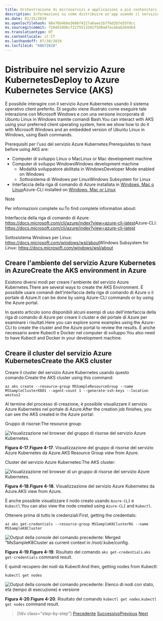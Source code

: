 ```yaml
---
title: Orchestrazione di microservizi e applicazioni a più contenitori per la scalabilità e la disponibilità elevate
description: Informazioni su come distribuire un'app usando il servizio Azure Kubernetes.
ms.date: 02/15/2019
ms.openlocfilehash: 88e76b4b0a3686f4227a6aee1b7fbd2bfe55fdcc
ms.sourcegitcommit: f20dd18dbcf2275513281f5d9ad7ece6a62644b4
ms.translationtype: HT
ms.contentlocale: it-IT
ms.lasthandoff: 07/30/2019
ms.locfileid: "68672628"
---
```

# <a name="deploy-to-azure-kubernetes-service-aks"></a><span data-ttu-id="4c5fd-103">Distribuire nel servizio Azure Kubernetes</span><span class="sxs-lookup"><span data-stu-id="4c5fd-103">Deploy to Azure Kubernetes Service (AKS)</span></span>

<span data-ttu-id="4c5fd-104">È possibile interagire con il servizio Azure Kubernetes usando il sistema operativo client preferito. Di seguito viene illustrato come eseguire tale interazione con Microsoft Windows e con una versione incorporata di Ubuntu Linux in Windows tramite comandi Bash.</span><span class="sxs-lookup"><span data-stu-id="4c5fd-104">You can interact with AKS using your preferred client operating system, here we show how to do it with Microsoft Windows and an embedded version of Ubuntu Linux in Windows, using Bash commands.</span></span>

<span data-ttu-id="4c5fd-105">Prerequisiti per l'uso del servizio Azure Kubernetes:</span><span class="sxs-lookup"><span data-stu-id="4c5fd-105">Prerequisites to have before using AKS are:</span></span>

- <span data-ttu-id="4c5fd-106">Computer di sviluppo Linux o Mac</span><span class="sxs-lookup"><span data-stu-id="4c5fd-106">Linux or Mac development machine</span></span>
- <span data-ttu-id="4c5fd-107">Computer di sviluppo Windows</span><span class="sxs-lookup"><span data-stu-id="4c5fd-107">Windows development machine</span></span>
  - <span data-ttu-id="4c5fd-108">Modalità sviluppatore abilitata in Windows</span><span class="sxs-lookup"><span data-stu-id="4c5fd-108">Developer Mode enabled on Windows</span></span>
  - <span data-ttu-id="4c5fd-109">Sottosistema di Windows per Linux</span><span class="sxs-lookup"><span data-stu-id="4c5fd-109">Windows Subsystem for Linux</span></span>
- <span data-ttu-id="4c5fd-110">Interfaccia della riga di comando di Azure installata in [Windows, Mac o Linux](https://docs.microsoft.com/cli/azure/install-azure-cli?view=azure-cli-latest)</span><span class="sxs-lookup"><span data-stu-id="4c5fd-110">Azure-CLI installed on [Windows, Mac or Linux](https://docs.microsoft.com/cli/azure/install-azure-cli?view=azure-cli-latest)</span></span>

> [!NOTE]
> <span data-ttu-id="4c5fd-111">Per informazioni complete su:</span><span class="sxs-lookup"><span data-stu-id="4c5fd-111">To find complete information about:</span></span>
>
> <span data-ttu-id="4c5fd-112">Interfaccia della riga di comando di Azure: <https://docs.microsoft.com/cli/azure/index?view=azure-cli-latest></span><span class="sxs-lookup"><span data-stu-id="4c5fd-112">Azure-CLI: <https://docs.microsoft.com/cli/azure/index?view=azure-cli-latest></span></span>
>
> <span data-ttu-id="4c5fd-113">Sottosistema Windows per Linux: <https://docs.microsoft.com/windows/wsl/about></span><span class="sxs-lookup"><span data-stu-id="4c5fd-113">Windows Subsystem for Linux: <https://docs.microsoft.com/windows/wsl/about></span></span>

## <a name="create-the-aks-environment-in-azure"></a><span data-ttu-id="4c5fd-114">Creare l'ambiente del servizio Azure Kubernetes in Azure</span><span class="sxs-lookup"><span data-stu-id="4c5fd-114">Create the AKS environment in Azure</span></span>

<span data-ttu-id="4c5fd-115">Esistono diversi modi per creare l'ambiente del servizio Azure Kubernetes.</span><span class="sxs-lookup"><span data-stu-id="4c5fd-115">There are several ways to create the AKS Environment.</span></span> <span data-ttu-id="4c5fd-116">È possibile usare comandi dell'interfaccia della riga di comando di Azure o il portale di Azure.</span><span class="sxs-lookup"><span data-stu-id="4c5fd-116">It can be done by using Azure-CLI commands or by using the Azure portal.</span></span>

<span data-ttu-id="4c5fd-117">In questo articolo sono disponibili alcuni esempi di uso dell'interfaccia della riga di comando di Azure per creare il cluster e del portale di Azure per esaminare i risultati.</span><span class="sxs-lookup"><span data-stu-id="4c5fd-117">Here you can explore some examples using the Azure-CLI to create the cluster and the Azure portal to review the results.</span></span> <span data-ttu-id="4c5fd-118">È anche necessario avere Kubectl e Docker nel computer di sviluppo.</span><span class="sxs-lookup"><span data-stu-id="4c5fd-118">You also need to have Kubectl and Docker in your development machine.</span></span>  

## <a name="create-the-aks-cluster"></a><span data-ttu-id="4c5fd-119">Creare il cluster del servizio Azure Kubernetes</span><span class="sxs-lookup"><span data-stu-id="4c5fd-119">Create the AKS cluster</span></span>

<span data-ttu-id="4c5fd-120">Creare il cluster del servizio Azure Kubernetes usando questo comando:</span><span class="sxs-lookup"><span data-stu-id="4c5fd-120">Create the AKS cluster using this command:</span></span>

```console
az aks create --resource-group MSSampleResourceGroup --name MSSampleClusterK801 --agent-count 1 --generate-ssh-keys --location westus2
```

<span data-ttu-id="4c5fd-121">Al termine del processo di creazione, è possibile visualizzare il servizio Azure Kubernetes nel portale di Azure:</span><span class="sxs-lookup"><span data-stu-id="4c5fd-121">After the creation job finishes, you can see the AKS created in the Azure portal:</span></span>

<span data-ttu-id="4c5fd-122">Gruppo di risorse:</span><span class="sxs-lookup"><span data-stu-id="4c5fd-122">The resource group:</span></span>

![Visualizzazione nel browser del gruppo di risorse del servizio Azure Kubernetes.](media/aks-resource-group-view.png)

<span data-ttu-id="4c5fd-124">**Figura 4-17**.</span><span class="sxs-lookup"><span data-stu-id="4c5fd-124">**Figure 4-17**.</span></span> <span data-ttu-id="4c5fd-125">Visualizzazione del gruppo di risorse del servizio Azure Kubernetes da Azure.</span><span class="sxs-lookup"><span data-stu-id="4c5fd-125">AKS Resource Group view from Azure.</span></span>

<span data-ttu-id="4c5fd-126">Cluster del servizio Azure Kubernetes:</span><span class="sxs-lookup"><span data-stu-id="4c5fd-126">The AKS cluster:</span></span>

![Visualizzazione nel browser di un gruppo di risorse del servizio Azure Kubernetes.](media/aks-cluster-view.png)

<span data-ttu-id="4c5fd-128">**Figura 4-18**.</span><span class="sxs-lookup"><span data-stu-id="4c5fd-128">**Figure 4-18**.</span></span> <span data-ttu-id="4c5fd-129">Visualizzazione del servizio Azure Kubernetes da Azure.</span><span class="sxs-lookup"><span data-stu-id="4c5fd-129">AKS view from Azure.</span></span>

<span data-ttu-id="4c5fd-130">È anche possibile visualizzare il nodo creato usando `Azure-CLI` e `Kubectl`.</span><span class="sxs-lookup"><span data-stu-id="4c5fd-130">You can also view the node created using `Azure-CLI` and `Kubectl`.</span></span>

<span data-ttu-id="4c5fd-131">Ottenere prima di tutto le credenziali:</span><span class="sxs-lookup"><span data-stu-id="4c5fd-131">First, getting the credentials:</span></span>

```console
az aks get-credentials --resource-group MSSampleK8ClusterRG --name MSSampleK8Cluster
```

![Output della console del comando precedente: Merged "MsSampleK8Cluster as current context in /root/.kube/config.](media/get-credentials-command-result.png)

<span data-ttu-id="4c5fd-133">**Figura 4-19**.</span><span class="sxs-lookup"><span data-stu-id="4c5fd-133">**Figure 4-19**.</span></span> <span data-ttu-id="4c5fd-134">Risultato del comando `aks get-credentials`.</span><span class="sxs-lookup"><span data-stu-id="4c5fd-134">`aks get-credentials` command result.</span></span>

<span data-ttu-id="4c5fd-135">E quindi recupero dei nodi da Kubectl:</span><span class="sxs-lookup"><span data-stu-id="4c5fd-135">And then, getting nodes from Kubectl:</span></span>

```console
kubectl get nodes
```

![Output della console del comando precedente: Elenco di nodi con stato, età (tempo di esecuzione) e versione](media/kubectl-get-nodes-command-result.png)

<span data-ttu-id="4c5fd-137">**Figura 4-20**.</span><span class="sxs-lookup"><span data-stu-id="4c5fd-137">**Figure 4-20**.</span></span> <span data-ttu-id="4c5fd-138">Risultato del comando `kubectl get nodes`.</span><span class="sxs-lookup"><span data-stu-id="4c5fd-138">`kubectl get nodes` command result.</span></span>

>[!div class="step-by-step"]
><span data-ttu-id="4c5fd-139">[Precedente](orchestrate-high-scalability-availability.md)
>[Successivo](docker-apps-development-environment.md)</span><span class="sxs-lookup"><span data-stu-id="4c5fd-139">[Previous](orchestrate-high-scalability-availability.md)
[Next](docker-apps-development-environment.md)</span></span>
